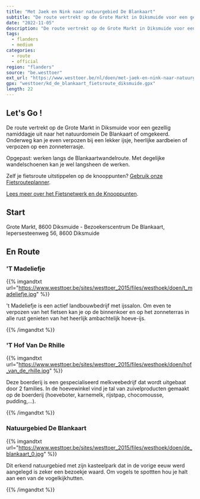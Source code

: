 ```yaml
---
title: "Met Jaek en Nink naar natuurgebied De Blankaart"
subtitle: "De route vertrekt op de Grote Markt in Diksmuide voor een gezellig namiddagje uit naar het natuurdomein De Blankaart of omgekeerd"
date: "2022-11-05"
description: "De route vertrekt op de Grote Markt in Diksmuide voor een gezellig namiddagje uit naar het natuurdomein De Blankaart of omgekeerd" 
tags:
  - flanders
  - medium
categories: 
  - route
  - official
region: "flanders"
source: "be.westtoer"
ext_url: "https://www.westtoer.be/nl/doen/met-jaek-en-nink-naar-natuurgebied-de-blankaart"
gpx: "westtoer/kd_de_blankaart_fietsroute_diksmuide.gpx"
length: 22
---
```


## Let's Go !

De route vertrekt op de Grote Markt in Diksmuide voor een gezellig namiddagje uit naar het natuurdomein De Blankaart of omgekeerd. Onderweg kan je even verpozen bij een lekker ijsje, heerlijke aardbeien of verpozen op een zonneterrasje.

Opgepast: werken langs de Blankaartwandelroute. Met degelijke wandelschoenen kan je wel langsheen de werken.

Zelf je fietsroute uitstippelen op de knooppunten? [Gebruik onze Fietsrouteplanner](http://www.westtoer.be/nl/fietsrouteplanner).

[Lees meer over het Fietsnetwerk en de Knooppunten](http://www.westtoer.be/nl/inspiratie/fietsnetwerk).

## Start 

Grote Markt, 8600 Diksmuide - Bezoekerscentrum De Blankaart, Iepersesteenweg 56, 8600 Diksmuide 

## En Route

### 'T Madeliefje

{{% imgandtxt url="https://www.westtoer.be/sites/westtoer_2015/files/westhoek/doen/t_madeliefje.jpg" %}}

't Madeliefje is een actief landbouwbedrijf met ijssalon. Om even te verpozen van het fietsen kan je op de binnenkoer en op het zonneterras in alle rust genieten van het heerlijk ambachtelijk hoeve-ijs.

{{% /imgandtxt %}}

### 'T Hof Van De Rhille

{{% imgandtxt url="https://www.westtoer.be/sites/westtoer_2015/files/westhoek/doen/hof_van_de_rhille.jpg" %}}

Deze boerderij is een gespecialiseerd melkveebedrijf dat wordt uitgebaat door 2 families. In de hoevewinkel vind je tal van zuivelproducten gemaakt op de boerderij (hoeveboter, karnemelk, rijstpap, chocomousse, pudding,...).

{{% /imgandtxt %}}

### Natuurgebied De Blankaart

{{% imgandtxt url="https://www.westtoer.be/sites/westtoer_2015/files/westhoek/doen/de_blankaart_0.jpg" %}}

Dit erkend natuurgebied met zijn kasteelpark dat in de vorige eeuw werd aangelegd is zeker een bezoekje waard. Om vogels te spottten hou je halt aan een van de vogelkijkhutten.

{{% /imgandtxt %}}
